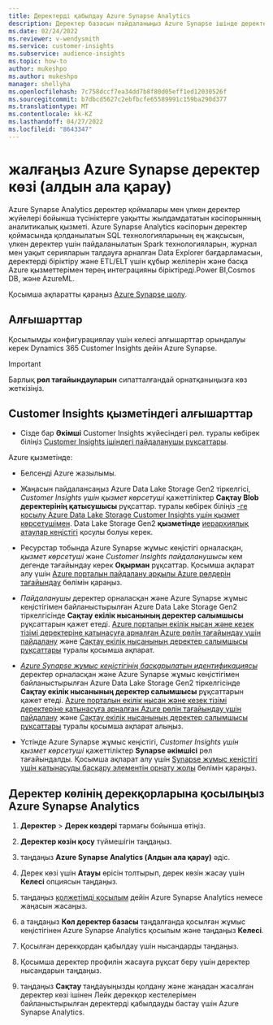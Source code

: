 ```yaml
---
title: Деректерді қабылдау Azure Synapse Analytics
description: Деректер базасын пайдаланыңыз Azure Synapse ішінде деректер көзі ретінде Dynamics 365 Customer Insights.
ms.date: 02/24/2022
ms.reviewer: v-wendysmith
ms.service: customer-insights
ms.subservice: audience-insights
ms.topic: how-to
author: mukeshpo
ms.author: mukeshpo
manager: shellyha
ms.openlocfilehash: 7c758dccf7ea34dd7b8f80d05eff1ed12030526f
ms.sourcegitcommit: b7dbcd5627c2ebfbcfe65589991c159ba290d377
ms.translationtype: MT
ms.contentlocale: kk-KZ
ms.lasthandoff: 04/27/2022
ms.locfileid: "8643347"
---
```

# <a name="connect-an-azure-synapse-data-source-preview"></a>жалғаңыз Azure Synapse деректер көзі (алдын ала қарау)

Azure Synapse Analytics деректер қоймалары мен үлкен деректер жүйелері бойынша түсініктерге уақытты жылдамдататын кәсіпорынның аналитикалық қызметі. Azure Synapse Analytics кәсіпорын деректер қоймасында қолданылатын SQL технологияларының ең жақсысын, үлкен деректер үшін пайдаланылатын Spark технологияларын, журнал мен уақыт серияларын талдауға арналған Data Explorer бағдарламасын, деректерді біріктіру және ETL/ELT үшін құбыр желілерін және басқа Azure қызметтерімен терең интеграцияны біріктіреді.Power BI,Cosmos DB, және AzureML.

Қосымша ақпаратты қараңыз [Azure Synapse шолу](/azure/synapse-analytics/overview-what-is).

## <a name="prerequisites"></a>Алғышарттар

Қосылымды конфигурациялау үшін келесі алғышарттар орындалуы керек Dynamics 365 Customer Insights дейін Azure Synapse.

> [!IMPORTANT]
> Барлық **рөл тағайындауларын** сипатталғандай орнатқаныңызға көз жеткізіңіз.  

## <a name="prerequisites-in-customer-insights"></a>Customer Insights қызметіндегі алғышарттар

* Сізде бар **Әкімші** Customer Insights жүйесіндегі рөл. туралы көбірек біліңіз [Customer Insights ішіндегі пайдаланушы рұқсаттары](permissions.md#assign-roles-and-permissions).

Azure қызметінде: 

- Белсенді Azure жазылымы.

- Жаңасын пайдалансаңыз Azure Data Lake Storage Gen2 тіркелгісі, *Customer Insights үшін қызмет көрсетуші* қажеттіліктер **Сақтау Blob деректерінің қатысушысы** рұқсаттар. туралы көбірек біліңіз [-ге қосылу Azure Data Lake Storage Customer Insights үшін қызмет көрсетушімен](connect-service-principal.md). Data Lake Storage Gen2 **қызметінде** [иерархиялық атаулар кеңістігі](/azure/storage/blobs/data-lake-storage-namespace) қосулы болуы керек.

- Ресурстар тобында Azure Synapse жұмыс кеңістігі орналасқан, *қызмет көрсетуші* және *Customer Insights пайдаланушысы* кем дегенде тағайындау керек **Оқырман** рұқсаттар. Қосымша ақпарат алу үшін [Azure порталын пайдалану арқылы Azure рөлдерін тағайындау](/azure/role-based-access-control/role-assignments-portal) бөлімін қараңыз.

- *Пайдаланушы* деректер орналасқан және Azure Synapse жұмыс кеңістігімен байланыстырылған Azure Data Lake Storage Gen2 тіркелгісінде **Сақтау екілік нысанының деректер салымшысы** рұқсаттарын қажет етеді. [Azure порталын екілік нысан және кезек тізімі деректеріне қатынасуға арналған Azure рөлін тағайындау үшін пайдалану](/azure/storage/common/storage-auth-aad-rbac-portal) және [Сақтау екілік нысанының деректер салымшысы рұқсаттары](/azure/role-based-access-control/built-in-roles#storage-blob-data-contributor) туралы қосымша ақпарат.

- *[Azure Synapse жұмыс кеңістігінің басқарылатын идентификациясы](/azure/synapse-analytics/security/synapse-workspace-managed-identity)* деректер орналасқан және Azure Synapse жұмыс кеңістігімен байланыстырылған Azure Data Lake Storage Gen2 тіркелгісінде **Сақтау екілік нысанының деректер салымшысы** рұқсаттарын қажет етеді. [Azure порталын екілік нысан және кезек тізімі деректеріне қатынасуға арналған Azure рөлін тағайындау үшін пайдалану](/azure/storage/common/storage-auth-aad-rbac-portal) және [Сақтау екілік нысанының деректер салымшысы рұқсаттары](/azure/role-based-access-control/built-in-roles#storage-blob-data-contributor) туралы қосымша ақпарат алыңыз.

- Үстінде Azure Synapse жұмыс кеңістігі, *Customer Insights үшін қызмет көрсетуші* қажеттіліктер **Synapse әкімшісі** рөл тағайындалды. Қосымша ақпарат алу үшін [Synapse жұмыс кеңістігі үшін қатынасуды басқару элементін орнату жолы](/azure/synapse-analytics/security/how-to-set-up-access-control) бөлімін қараңыз.

## <a name="connect-to-data-lake-databases-in-azure-synapse-analytics"></a>Деректер көлінің дерекқорларына қосылыңыз Azure Synapse Analytics

1. **Деректер** > **Дерек көздері** тармағы бойынша өтіңіз.

1. **Деректер көзін қосу** түймешігін таңдаңыз.

1. таңдаңыз **Azure Synapse Analytics (Алдын ала қарау)** әдіс.

1. Дерек көзі үшін **Атауы** өрісін толтырып, дерек көзін жасау үшін **Келесі** опциясын таңдаңыз. 

1. таңдаңыз [қолжетімді қосылым](connections.md) дейін Azure Synapse Analytics немесе жаңасын жасаңыз.

1. а таңдаңыз **Көл деректер базасы** таңдалғанда қосылған жұмыс кеңістігінен Azure Synapse Analytics қосылым және таңдаңыз **Келесі**.

1. Қосылған дерекқордан қабылдау үшін нысандарды таңдаңыз. 

1. Қосымша деректер профилін жасауға рұқсат беру үшін деректер нысандарын таңдаңыз. 

1. таңдаңыз **Сақтау** таңдауыңызды қолдану және жаңадан жасалған деректер көзі ішінен Лейк дерекқор кестелерімен байланыстырылған деректерді қабылдауды бастау үшін Azure Synapse Analytics.
